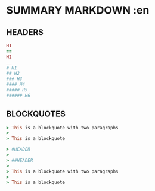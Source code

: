 # SUMMARY MARKDOWN :en

## HEADERS

```ruby
H1
==
H2
__
# H1
## H2
### H3
#### H4
##### H5
###### H6
```
## BLOCKQUOTES

```ruby
> This is a blockquote with two paragraphs
>
> This is a blockquote

> #HEADER
>
> ##HEADER
>
> This is a blockquote with two paragraphs
>
> This is a blockquote
```

